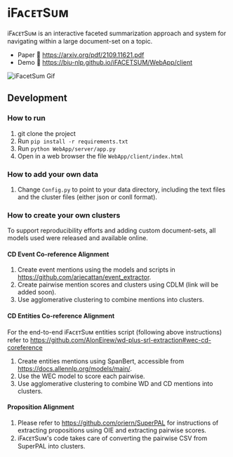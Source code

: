 # iFᴀᴄᴇᴛSᴜᴍ


iFᴀᴄᴇᴛSᴜᴍ is an interactive faceted summarization approach and system for navigating within a large document-set on a topic.

* Paper 📄  https://arxiv.org/pdf/2109.11621.pdf
* Demo 🤩  https://biu-nlp.github.io/iFACETSUM/WebApp/client

![iFacetSum Gif](https://github.com/BIU-NLP/iFACETSUM/raw/master/iFacetSum.gif)

## Development
### How to run

1. git clone the project
2. Run `pip install -r requirements.txt`
2. Run `python WebApp/server/app.py`
3. Open in a web browser the file `WebApp/client/index.html`

### How to add your own data

1. Change `Config.py` to point to your data directory, including the text files and the cluster files (either json or conll format).

### How to create your own clusters

To support reproducibility efforts and adding custom document-sets, all models used were released and available online.

#### CD Event Co-reference Alignment

1. Create event mentions using the models and scripts in https://github.com/ariecattan/event_extractor.
2. Create pairwise mention scores and clusters using CDLM (link will be added soon).
3. Use agglomerative clustering to combine mentions into clusters.

#### CD Entities Co-reference Alignment

For the end-to-end iFᴀᴄᴇᴛSᴜᴍ entities script (following above instructions) refer to https://github.com/AlonEirew/wd-plus-srl-extraction#wec-cd-coreference

1. Create entities mentions using SpanBert, accessible from https://docs.allennlp.org/models/main/.
2. Use the WEC model to score each pairwise.
3. Use agglomerative clustering to combine WD and CD mentions into clusters.

#### Proposition Alignment

1. Please refer to https://github.com/oriern/SuperPAL for instructions of extracting propositions using OIE and extracting pairwise scores.
2. iFᴀᴄᴇᴛSᴜᴍ's code takes care of converting the pairwise CSV from SuperPAL into clusters. 
